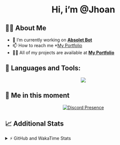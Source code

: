 <h1 align="center">Hi, i’m @Jhoan</h1>

## 🙋‍♂️ About Me

- 🔭 I’m currently working on **[Absolet Bot](https://strider.cloud)**
- 📫 How to reach me *[My Portfolio](https://jhoan.me/contact)
- 👨‍💻 All of my projects are available at **[My Portfolio](https://jhoan.me)**

## 🚀 Languages and Tools:
<p align="center">
  <a href="https://skillicons.dev">
    <img src="https://skillicons.dev/icons?i=js,ts,html,css,bootstrap,nodejs,express,vscode,neovim,vim,atom,cloudflare,git,github,discord,bots,linux,mongodb,nginx,redis,wordpress,heroku&perline=11" />
  </a>
</p>
  
## 👤 Me in this moment
<p align="center">
    <a href="https://discord.com/users/612460795124776960" target="_blank" rel="nofollow">
        <img src="https://lanyard-profile-readme.vercel.app/api/612460795124776960?idleMessage=Probably%20coding%20Absolet..." alt="Discord Presence" align="center">
    </a>
</p>

## 📈 Additional Stats
<details>
    <summary>⚡ GitHub and WakaTime Stats</summary>
    <br/>

<!--START_SECTION:waka-->
![Code Time](http://img.shields.io/badge/Code%20Time-535%20hrs%2014%20mins-blue)

**🐱 My GitHub Data** 

> 🏆 1,077 Contributions in the Year 2022
 > 
> 📦 169.5 kB Used in GitHub's Storage 
 > 
> 💼 Opted to Hire
 > 
> 📜 4 Public Repositories 
 > 
> 🔑 37 Private Repositories  
 > 
**I'm an Early 🐤** 

```text
🌞 Morning    91 commits     ██░░░░░░░░░░░░░░░░░░░░░░░   10.95% 
🌆 Daytime    381 commits    ███████████░░░░░░░░░░░░░░   45.85% 
🌃 Evening    323 commits    █████████░░░░░░░░░░░░░░░░   38.87% 
🌙 Night      36 commits     █░░░░░░░░░░░░░░░░░░░░░░░░   4.33%

```
📅 **I'm Most Productive on Saturday** 

```text
Monday       114 commits    ███░░░░░░░░░░░░░░░░░░░░░░   13.72% 
Tuesday      126 commits    ███░░░░░░░░░░░░░░░░░░░░░░   15.16% 
Wednesday    138 commits    ████░░░░░░░░░░░░░░░░░░░░░   16.61% 
Thursday     92 commits     ██░░░░░░░░░░░░░░░░░░░░░░░   11.07% 
Friday       131 commits    ████░░░░░░░░░░░░░░░░░░░░░   15.76% 
Saturday     159 commits    ████░░░░░░░░░░░░░░░░░░░░░   19.13% 
Sunday       71 commits     ██░░░░░░░░░░░░░░░░░░░░░░░   8.54%

```


📊 **This Week I Spent My Time On** 

```text
⌚︎ Time Zone: America/Bogota

💬 Programming Languages: 
TypeScript               18 hrs 21 mins      █████████████████████░░░░   85.22% 
JavaScript               1 hr 16 mins        █░░░░░░░░░░░░░░░░░░░░░░░░   5.9% 
YAML                     1 hr 5 mins         █░░░░░░░░░░░░░░░░░░░░░░░░   5.08% 
JSON                     31 mins             ░░░░░░░░░░░░░░░░░░░░░░░░░   2.41% 
Java                     5 mins              ░░░░░░░░░░░░░░░░░░░░░░░░░   0.46%

🔥 Editors: 
VS Code                  21 hrs 32 mins      █████████████████████████   100.0%

🐱‍💻 Projects: 
bloom                    20 hrs 4 mins       ███████████████████████░░   93.2% 
dilva                    34 mins             ░░░░░░░░░░░░░░░░░░░░░░░░░   2.65% 
bloom_enc                29 mins             ░░░░░░░░░░░░░░░░░░░░░░░░░   2.27% 
enc                      11 mins             ░░░░░░░░░░░░░░░░░░░░░░░░░   0.89% 
strider-app              6 mins              ░░░░░░░░░░░░░░░░░░░░░░░░░   0.52%

💻 Operating System: 
Linux                    21 hrs 32 mins      █████████████████████████   100.0%

```

**I Mostly Code in JavaScript** 

```text
JavaScript               16 repos            ███████████████░░░░░░░░░░   61.54% 
TypeScript               4 repos             ███░░░░░░░░░░░░░░░░░░░░░░   15.38% 
Java                     3 repos             ███░░░░░░░░░░░░░░░░░░░░░░   11.54% 
Shell                    1 repo              █░░░░░░░░░░░░░░░░░░░░░░░░   3.85% 
CSS                      1 repo              █░░░░░░░░░░░░░░░░░░░░░░░░   3.85%

```



 Last Updated on 19/12/2022 06:15:28 UTC
<!--END_SECTION:waka-->
</details>
